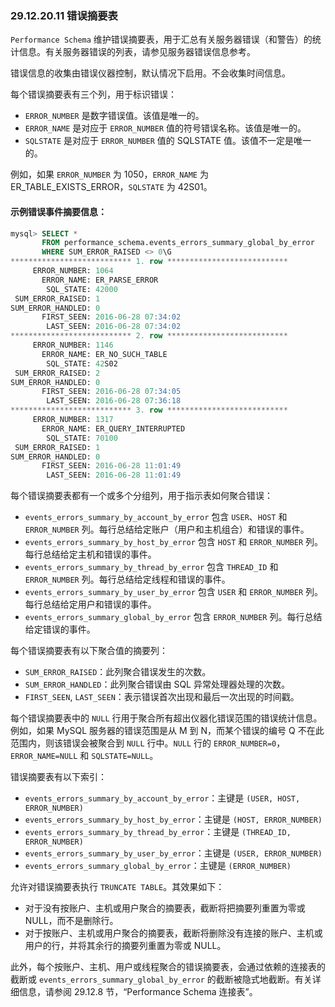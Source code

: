 ### 29.12.20.11 错误摘要表

`Performance Schema` 维护错误摘要表，用于汇总有关服务器错误（和警告）的统计信息。有关服务器错误的列表，请参见服务器错误信息参考。

错误信息的收集由错误仪器控制，默认情况下启用。不会收集时间信息。

每个错误摘要表有三个列，用于标识错误：

- `ERROR_NUMBER` 是数字错误值。该值是唯一的。
- `ERROR_NAME` 是对应于 `ERROR_NUMBER` 值的符号错误名称。该值是唯一的。
- `SQLSTATE` 是对应于 `ERROR_NUMBER` 值的 SQLSTATE 值。该值不一定是唯一的。

例如，如果 `ERROR_NUMBER` 为 1050，`ERROR_NAME` 为 ER_TABLE_EXISTS_ERROR，`SQLSTATE` 为 42S01。

#### 示例错误事件摘要信息：

```sql
mysql> SELECT *
       FROM performance_schema.events_errors_summary_global_by_error
       WHERE SUM_ERROR_RAISED <> 0\G
*************************** 1. row ***************************
     ERROR_NUMBER: 1064
       ERROR_NAME: ER_PARSE_ERROR
        SQL_STATE: 42000
 SUM_ERROR_RAISED: 1
SUM_ERROR_HANDLED: 0
       FIRST_SEEN: 2016-06-28 07:34:02
        LAST_SEEN: 2016-06-28 07:34:02
*************************** 2. row ***************************
     ERROR_NUMBER: 1146
       ERROR_NAME: ER_NO_SUCH_TABLE
        SQL_STATE: 42S02
 SUM_ERROR_RAISED: 2
SUM_ERROR_HANDLED: 0
       FIRST_SEEN: 2016-06-28 07:34:05
        LAST_SEEN: 2016-06-28 07:36:18
*************************** 3. row ***************************
     ERROR_NUMBER: 1317
       ERROR_NAME: ER_QUERY_INTERRUPTED
        SQL_STATE: 70100
 SUM_ERROR_RAISED: 1
SUM_ERROR_HANDLED: 0
       FIRST_SEEN: 2016-06-28 11:01:49
        LAST_SEEN: 2016-06-28 11:01:49
```

每个错误摘要表都有一个或多个分组列，用于指示表如何聚合错误：

- `events_errors_summary_by_account_by_error` 包含 `USER`、`HOST` 和 `ERROR_NUMBER` 列。每行总结给定账户（用户和主机组合）和错误的事件。
- `events_errors_summary_by_host_by_error` 包含 `HOST` 和 `ERROR_NUMBER` 列。每行总结给定主机和错误的事件。
- `events_errors_summary_by_thread_by_error` 包含 `THREAD_ID` 和 `ERROR_NUMBER` 列。每行总结给定线程和错误的事件。
- `events_errors_summary_by_user_by_error` 包含 `USER` 和 `ERROR_NUMBER` 列。每行总结给定用户和错误的事件。
- `events_errors_summary_global_by_error` 包含 `ERROR_NUMBER` 列。每行总结给定错误的事件。

每个错误摘要表有以下聚合值的摘要列：

- `SUM_ERROR_RAISED`：此列聚合错误发生的次数。
- `SUM_ERROR_HANDLED`：此列聚合错误由 SQL 异常处理器处理的次数。
- `FIRST_SEEN`, `LAST_SEEN`：表示错误首次出现和最后一次出现的时间戳。

每个错误摘要表中的 `NULL` 行用于聚合所有超出仪器化错误范围的错误统计信息。例如，如果 MySQL 服务器的错误范围是从 M 到 N，而某个错误的编号 Q 不在此范围内，则该错误会被聚合到 `NULL` 行中。`NULL` 行的 `ERROR_NUMBER=0`，`ERROR_NAME=NULL` 和 `SQLSTATE=NULL`。

错误摘要表有以下索引：

- `events_errors_summary_by_account_by_error`：主键是 `(USER, HOST, ERROR_NUMBER)`
- `events_errors_summary_by_host_by_error`：主键是 `(HOST, ERROR_NUMBER)`
- `events_errors_summary_by_thread_by_error`：主键是 `(THREAD_ID, ERROR_NUMBER)`
- `events_errors_summary_by_user_by_error`：主键是 `(USER, ERROR_NUMBER)`
- `events_errors_summary_global_by_error`：主键是 `(ERROR_NUMBER)`

允许对错误摘要表执行 `TRUNCATE TABLE`。其效果如下：

- 对于没有按账户、主机或用户聚合的摘要表，截断将把摘要列重置为零或 NULL，而不是删除行。
- 对于按账户、主机或用户聚合的摘要表，截断将删除没有连接的账户、主机或用户的行，并将其余行的摘要列重置为零或 NULL。

此外，每个按账户、主机、用户或线程聚合的错误摘要表，会通过依赖的连接表的截断或 `events_errors_summary_global_by_error` 的截断被隐式地截断。有关详细信息，请参阅 29.12.8 节，“Performance Schema 连接表”。